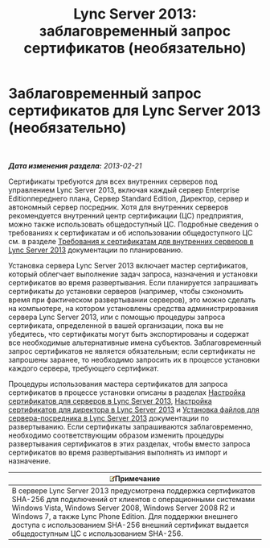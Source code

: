 ﻿---
title: 'Lync Server 2013: заблаговременный запрос сертификатов (необязательно)'
TOCTitle: Заблаговременный запрос сертификатов (необязательно)
ms:assetid: 9d6d7de6-ff2a-46da-b1b7-a354c8e383e4
ms:mtpsurl: https://technet.microsoft.com/ru-ru/library/Gg412733(v=OCS.15)
ms:contentKeyID: 49310665
ms.date: 05/19/2016
mtps_version: v=OCS.15
ms.translationtype: HT
---

# Заблаговременный запрос сертификатов для Lync Server 2013 (необязательно)

 

_**Дата изменения раздела:** 2013-02-21_

Сертификаты требуются для всех внутренних серверов под управлением Lync Server 2013, включая каждый сервер Enterprise Editionпереднего плана, Сервер Standard Edition, Директор, сервер и автономный сервер посредник. Хотя для внутренних серверов рекомендуется внутренний центр сертификации (ЦС) предприятия, можно также использовать общедоступный ЦС. Подробные сведения о требованиях к сертификатам и об использовании общедоступного ЦС см. в разделе [Требования к сертификатам для внутренних серверов в Lync Server 2013](lync-server-2013-certificate-requirements-for-internal-servers.md) документации по планированию.

Установка сервера Lync Server 2013 включает мастер сертификатов, который облегчает выполнение задач запроса, назначения и установки сертификатов во время развертывания. Если планируется запрашивать сертификаты до установки серверов (например, чтобы сэкономить время при фактическом развертывании серверов), это можно сделать на компьютере, на котором установлены средства администрирования сервера Lync Server 2013, или с помощью процедуры запроса сертификата, определенной в вашей организации, пока вы не убедитесь, что сертификаты могут быть экспортированы и содержат все необходимые альтернативные имена субъектов. Заблаговременный запрос сертификатов не является обязательным; если сертификаты не запрошены заранее, то необходимо запросить их в процессе установки каждого сервера, требующего сертификат.

Процедуры использования мастера сертификатов для запроса сертификатов в процессе установки описаны в разделах [Настройка сертификатов для серверов в Lync Server 2013](lync-server-2013-configure-certificates-for-servers.md), [Настройка сертификатов для директора в Lync Server 2013](lync-server-2013-configure-certificates-for-the-director.md) и [Установка файлов для сервера-посредника в Lync Server 2013](lync-server-2013-install-the-files-for-mediation-server.md) документации по развертыванию. Если сертификаты запрашиваются заблаговременно, необходимо соответствующим образом изменить процедуры развертывания сертификатов в этих разделах, чтобы вместо запроса сертификатов во время развертывания выполнять из импорт и назначение.

<table>
<thead>
<tr class="header">
<th><img src="images/Gg398412.note(OCS.15).gif" title="note" alt="note" />Примечание</th>
</tr>
</thead>
<tbody>
<tr class="odd">
<td>В сервере Lync Server 2013 предусмотрена поддержка сертификатов SHA-256 для подключений от клиентов с операционными системами Windows Vista, Windows Server 2008, Windows Server 2008 R2 и Windows 7, а также Lync Phone Edition. Для поддержки внешнего доступа с использованием SHA-256 внешний сертификат выдается общедоступным ЦС с использованием SHA-256.</td>
</tr>
</tbody>
</table>

